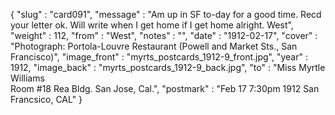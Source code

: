 {
  "slug" : "card091",
  "message" : "Am up in SF to-day for a good time. Recd your letter ok. Will write when I get home if I get home alright. West",
  "weight" : 112,
  "from" : "West",
  "notes" : "",
  "date" : "1912-02-17",
  "cover" : "Photograph: Portola-Louvre Restaurant (Powell and Market Sts., San Francisco)",
  "image_front" : "myrts_postcards_1912-9_front.jpg",
  "year" : 1912,
  "image_back" : "myrts_postcards_1912-9_back.jpg",
  "to" : "Miss Myrtle Williams<br> Room #18 Rea Bldg. San Jose, Cal.",
  "postmark" : "Feb 17 7:30pm 1912 San Francsico, CAL"
}
